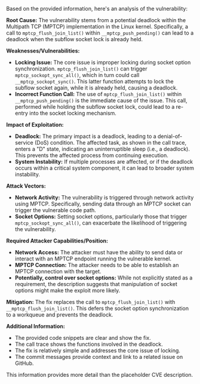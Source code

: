 Based on the provided information, here's an analysis of the vulnerability:

**Root Cause:**
The vulnerability stems from a potential deadlock within the Multipath TCP (MPTCP) implementation in the Linux kernel. Specifically, a call to `mptcp_flush_join_list()` within `__mptcp_push_pending()` can lead to a deadlock when the subflow socket lock is already held.

**Weaknesses/Vulnerabilities:**
- **Locking Issue:** The core issue is improper locking during socket option synchronization. `mptcp_flush_join_list()` can trigger `mptcp_sockopt_sync_all()`, which in turn could call `__mptcp_sockopt_sync()`. This latter function attempts to lock the subflow socket again, while it is already held, causing a deadlock.
- **Incorrect Function Call:** The use of `mptcp_flush_join_list()` within `__mptcp_push_pending()` is the immediate cause of the issue. This call, performed while holding the subflow socket lock, could lead to a re-entry into the socket locking mechanism.

**Impact of Exploitation:**
- **Deadlock:** The primary impact is a deadlock, leading to a denial-of-service (DoS) condition. The affected task, as shown in the call trace, enters a "D" state, indicating an uninterruptible sleep (i.e., a deadlock). This prevents the affected process from continuing execution.
- **System Instability:** If multiple processes are affected, or if the deadlock occurs within a critical system component, it can lead to broader system instability.

**Attack Vectors:**
- **Network Activity:** The vulnerability is triggered through network activity using MPTCP. Specifically, sending data through an MPTCP socket can trigger the vulnerable code path.
- **Socket Options:** Setting socket options, particularly those that trigger `mptcp_sockopt_sync_all()`, can exacerbate the likelihood of triggering the vulnerability.

**Required Attacker Capabilities/Position:**
- **Network Access:** The attacker must have the ability to send data or interact with an MPTCP endpoint running the vulnerable kernel.
- **MPTCP Connection:** The attacker needs to be able to establish an MPTCP connection with the target.
- **Potentially, control over socket options:** While not explicitly stated as a requirement, the description suggests that manipulation of socket options might make the exploit more likely.

**Mitigation:**
The fix replaces the call to `mptcp_flush_join_list()` with `__mptcp_flush_join_list()`. This defers the socket option synchronization to a workqueue and prevents the deadlock.

**Additional Information:**
- The provided code snippets are clear and show the fix.
- The call trace shows the functions involved in the deadlock.
- The fix is relatively simple and addresses the core issue of locking.
- The commit messages provide context and link to a related issue on GitHub.

This information provides more detail than the placeholder CVE description.